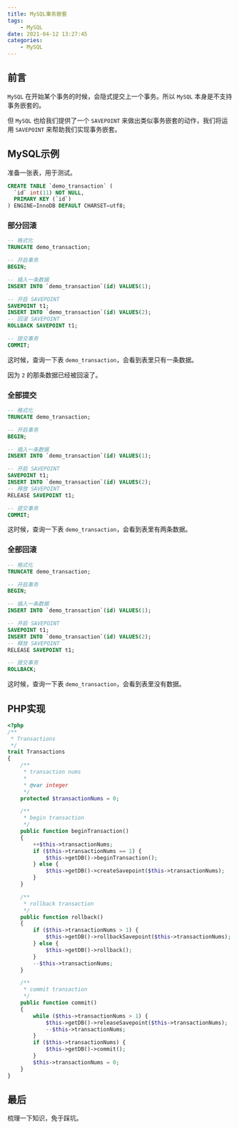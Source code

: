 ```yaml
---
title: MySQL事务嵌套
tags:
    - MySQL
date: 2021-04-12 13:27:45
categories:
    - MySQL
---
```

## 前言

`MySQL` 在开始某个事务的时候，会隐式提交上一个事务。所以 `MySQL` 本身是不支持事务嵌套的。

但 `MySQL` 也给我们提供了一个 `SAVEPOINT` 来做出类似事务嵌套的动作，我们将运用 `SAVEPOINT` 来帮助我们实现事务嵌套。

## MySQL示例

准备一张表，用于测试。

```sql
CREATE TABLE `demo_transaction` (
  `id` int(11) NOT NULL,
  PRIMARY KEY (`id`)
) ENGINE=InnoDB DEFAULT CHARSET=utf8;
```

### 部分回滚

```sql
-- 格式化
TRUNCATE demo_transaction;

-- 开启事务
BEGIN;

-- 插入一条数据
INSERT INTO `demo_transaction`(id) VALUES(1);

-- 开启 SAVEPOINT
SAVEPOINT t1;
INSERT INTO `demo_transaction`(id) VALUES(2);
-- 回滚 SAVEPOINT
ROLLBACK SAVEPOINT t1;

-- 提交事务
COMMIT;
```

这时候，查询一下表 `demo_transaction`，会看到表里只有一条数据。

因为 `2` 的那条数据已经被回滚了。

### 全部提交

```sql
-- 格式化
TRUNCATE demo_transaction;

-- 开启事务
BEGIN;

-- 插入一条数据
INSERT INTO `demo_transaction`(id) VALUES(1);

-- 开启 SAVEPOINT
SAVEPOINT t1;
INSERT INTO `demo_transaction`(id) VALUES(2);
-- 释放 SAVEPOINT
RELEASE SAVEPOINT t1;

-- 提交事务
COMMIT;
```

这时候，查询一下表 `demo_transaction`，会看到表里有两条数据。

### 全部回滚

```sql
-- 格式化
TRUNCATE demo_transaction;

-- 开启事务
BEGIN;

-- 插入一条数据
INSERT INTO `demo_transaction`(id) VALUES(1);

-- 开启 SAVEPOINT
SAVEPOINT t1;
INSERT INTO `demo_transaction`(id) VALUES(2);
-- 释放 SAVEPOINT
RELEASE SAVEPOINT t1;

-- 提交事务
ROLLBACK;
```

这时候，查询一下表 `demo_transaction`，会看到表里没有数据。

## PHP实现

```php
<?php
/**
 * Transactions
 */
trait Transactions
{
    /**
     * transaction nums
     *
     * @var integer
     */
    protected $transactionNums = 0;

    /**
     * begin transaction
     */
    public function beginTransaction()
    {
        ++$this->transactionNums;
        if ($this->transactionNums == 1) {
            $this->getDB()->beginTransaction();
        } else {
            $this->getDB()->createSavepoint($this->transactionNums);
        }
    }

    /**
     * rollback transaction
     */
    public function rollback()
    {
        if ($this->transactionNums > 1) {
            $this->getDB()->rollbackSavepoint($this->transactionNums);
        } else {
            $this->getDB()->rollback();
        }
        --$this->transactionNums;
    }

    /**
     * commit transaction
     */
    public function commit()
    {
        while ($this->transactionNums > 1) {
            $this->getDB()->releaseSavepoint($this->transactionNums);
            --$this->transactionNums;
        }
        if ($this->transactionNums) {
            $this->getDB()->commit();
        }
        $this->transactionNums = 0;
    }
}
```

## 最后

梳理一下知识，免于踩坑。